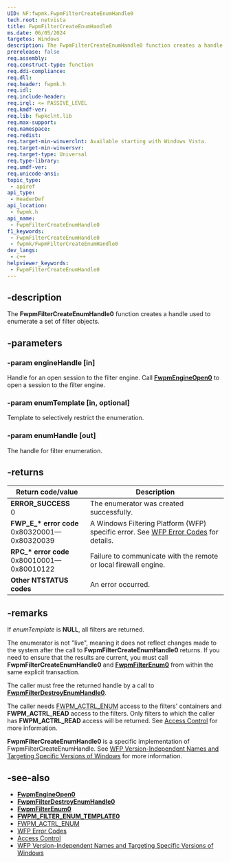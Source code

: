 ```yaml
---
UID: NF:fwpmk.FwpmFilterCreateEnumHandle0
tech.root: netvista
title: FwpmFilterCreateEnumHandle0
ms.date: 06/05/2024
targetos: Windows
description: The FwpmFilterCreateEnumHandle0 function creates a handle used to enumerate a set of filter objects.
prerelease: false
req.assembly: 
req.construct-type: function
req.ddi-compliance: 
req.dll: 
req.header: fwpmk.h
req.idl: 
req.include-header: 
req.irql: <= PASSIVE_LEVEL
req.kmdf-ver: 
req.lib: fwpkclnt.lib
req.max-support: 
req.namespace: 
req.redist: 
req.target-min-winverclnt: Available starting with Windows Vista.
req.target-min-winversvr: 
req.target-type: Universal
req.type-library: 
req.umdf-ver: 
req.unicode-ansi: 
topic_type:
 - apiref
api_type:
 - HeaderDef
api_location:
 - fwpmk.h
api_name:
 - FwpmFilterCreateEnumHandle0
f1_keywords:
 - FwpmFilterCreateEnumHandle0
 - fwpmk/FwpmFilterCreateEnumHandle0
dev_langs:
 - c++
helpviewer_keywords:
 - FwpmFilterCreateEnumHandle0
---
```


## -description

The **FwpmFilterCreateEnumHandle0** function creates a handle used to enumerate a set of filter objects.

## -parameters

### -param engineHandle [in]

Handle for an open session to the filter engine. Call **[FwpmEngineOpen0](nf-fwpmk-fwpmengineopen0.md)** to open a session to the filter engine.

### -param enumTemplate [in, optional]

Template to selectively restrict the enumeration.

### -param enumHandle [out]

The handle for filter enumeration.

## -returns

| Return code/value | Description |
|---|---|
| **ERROR_SUCCESS**<br>0 | The enumerator was created successfully. |
| **FWP_E_\* error code**<br>0x80320001—0x80320039 | A Windows Filtering Platform (WFP) specific error. See [WFP Error Codes](/windows/win32/fwp/wfp-error-codes) for details. |
| **RPC_\* error code**<br>0x80010001—0x80010122 | Failure to communicate with the remote or local firewall engine. |
| **Other NTSTATUS codes** | An error occurred. |

## -remarks

If *enumTemplate* is **NULL**, all filters are returned.

The enumerator is not "live", meaning it does not reflect changes made to the system after the call to  **FwpmFilterCreateEnumHandle0** returns. If you need to ensure that the results are current, you must call **FwpmFilterCreateEnumHandle0** and **[FwpmFilterEnum0](nf-fwpmk-fwpmfilterenum0.md)** from within the same explicit transaction.

The caller must free the returned handle by a call to **[FwpmFilterDestroyEnumHandle0](nf-fwpmk-fwpmfilterdestroyenumhandle0.md)**.

The caller needs [FWPM_ACTRL_ENUM](/windows/desktop/FWP/access-right-identifiers) access to the filters' containers and **FWPM_ACTRL_READ** access to the filters. Only filters to which the caller has **FWPM_ACTRL_READ** access will be returned. See [Access Control](/windows/desktop/FWP/access-control) for more information.

**FwpmFilterCreateEnumHandle0** is a specific implementation of FwpmFilterCreateEnumHandle. See [WFP Version-Independent Names and Targeting Specific Versions of Windows](/windows/desktop/FWP/wfp-version-independent-names-and-targeting-specific-versions-of-windows)  for more information.

## -see-also

- **[FwpmEngineOpen0](nf-fwpmk-fwpmengineopen0.md)**
- **[FwpmFilterDestroyEnumHandle0](nf-fwpmk-fwpmfilterdestroyenumhandle0.md)**
- **[FwpmFilterEnum0](nf-fwpmk-fwpmfilterenum0.md)**
- **[FWPM_FILTER_ENUM_TEMPLATE0](/windows/desktop/api/fwpmtypes/ns-fwpmtypes-fwpm_filter_enum_template0)**
- [FWPM_ACTRL_ENUM](/windows/desktop/FWP/access-right-identifiers)
- [WFP Error Codes](/windows/win32/fwp/wfp-error-codes)
- [Access Control](/windows/desktop/FWP/access-control)
- [WFP Version-Independent Names and Targeting Specific Versions of Windows](/windows/desktop/FWP/wfp-version-independent-names-and-targeting-specific-versions-of-windows)

